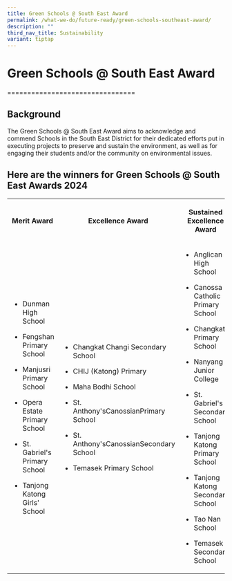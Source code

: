 ```yaml
---
title: Green Schools @ South East Award
permalink: /what-we-do/future-ready/green-schools-southeast-award/
description: ""
third_nav_title: Sustainability
variant: tiptap
---
```

<h1>Green Schools @ South East Award</h1>
<p>================================</p>
<h2>Background</h2>
<p>The Green Schools @ South East Award aims to acknowledge and commend Schools
in the South East District for their dedicated efforts put in executing
projects to preserve and sustain the environment, as well as for engaging
their students and/or the community on environmental issues.</p>
<h2>Here are the winners for Green Schools @ South East Awards 2024</h2>
<p></p>
<table style="minWidth: 100px">
<colgroup>
<col>
<col>
<col>
<col>
</colgroup>
<tbody>
<tr>
<th rowspan="1" colspan="1">
<p>Merit Award</p>
</th>
<th rowspan="1" colspan="1">
<p>Excellence Award</p>
</th>
<th rowspan="1" colspan="1">
<p>Sustained Excellence Award</p>
</th>
<th rowspan="1" colspan="1">
<p>Sustained Excellence Honorary Award</p>
</th>
</tr>
<tr>
<td rowspan="1" colspan="1">
<ul data-tight="true" class="tight">
<li>
<p>Dunman High School</p>
<p></p>
</li>
<li>
<p>Fengshan Primary School</p>
<p></p>
</li>
<li>
<p>Manjusri Primary School</p>
<p></p>
</li>
<li>
<p>Opera Estate Primary School</p>
<p></p>
</li>
<li>
<p>St. Gabriel's Primary School</p>
<p></p>
</li>
<li>
<p>Tanjong Katong Girls' School</p>
</li>
</ul>
</td>
<td rowspan="1" colspan="1">
<ul data-tight="true" class="tight">
<li>
<p>Changkat Changi Secondary School</p>
</li>
</ul>
<p></p>
<ul data-tight="true" class="tight">
<li>
<p>CHIJ (Katong) Primary</p>
</li>
</ul>
<p></p>
<ul data-tight="true" class="tight">
<li>
<p>Maha Bodhi School</p>
</li>
</ul>
<p></p>
<ul data-tight="true" class="tight">
<li>
<p>St. Anthony'sCanossianPrimary School</p>
</li>
</ul>
<p></p>
<ul data-tight="true" class="tight">
<li>
<p>St. Anthony'sCanossianSecondary School</p>
</li>
</ul>
<p></p>
<ul data-tight="true" class="tight">
<li>
<p>Temasek Primary School</p>
</li>
</ul>
</td>
<td rowspan="1" colspan="1">
<ul data-tight="true" class="tight">
<li>
<p>Anglican High School</p>
<p></p>
</li>
<li>
<p>Canossa Catholic Primary School</p>
<p></p>
</li>
<li>
<p>Changkat Primary School</p>
<p></p>
</li>
<li>
<p>Nanyang Junior College</p>
<p></p>
</li>
<li>
<p>St. Gabriel's Secondary School</p>
<p></p>
</li>
<li>
<p>Tanjong Katong Primary School</p>
<p></p>
</li>
<li>
<p>Tanjong Katong Secondary School</p>
<p></p>
</li>
<li>
<p>Tao Nan School</p>
<p></p>
</li>
<li>
<p>Temasek Secondary School</p>
</li>
</ul>
</td>
<td rowspan="1" colspan="1">
<ul data-tight="true" class="tight">
<li>
<p>Bedok Green Primary School</p>
<p></p>
</li>
<li>
<p>Bedok Green Secondary School</p>
<p></p>
</li>
<li>
<p>Geylang MethodistSchool (Primary)</p>
<p></p>
</li>
<li>
<p>Kong Hwa School</p>
</li>
</ul>
<p></p>
<ul data-tight="true" class="tight">
<li>
<p>Yangzheng Primary School</p>
</li>
</ul>
<p></p>
<ul data-tight="true" class="tight">
<li>
<p>Zhonghu Secondary School</p>
</li>
</ul>
</td>
</tr>
</tbody>
</table>
<p></p>